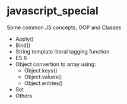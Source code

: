 # javascript_special
Some common JS concepts, OOP and Classes

- Apply()
- Bind()
- String template literal tagging function
- ES 6
- Object convertion to array using:
    - Object.keys()
    - Object.values()
    - Object.entries()
- Set
- Others
